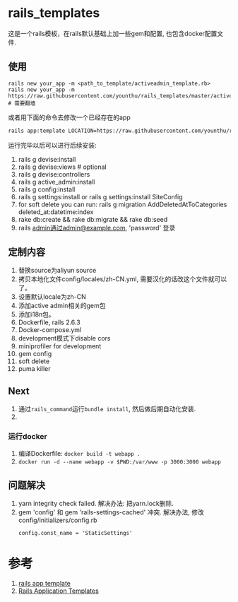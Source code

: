 # rails_templates
这是一个rails模板，在rails默认基础上加一些gem和配置, 也包含docker配置文件.


## 使用

~~~shell
rails new your_app -m <path_to_template/activeadmin_template.rb>
rails new your_app -m https://raw.githubusercontent.com/younthu/rails_templates/master/activeadmin_template.rb # 需要翻墙
~~~

或者用下面的命令去修改一个已经存在的app

~~~sh
rails app:template LOCATION=https://raw.githubusercontent.com/younthu/rails_templates/master/activeadmin_template.rb # 需要翻墙
~~~

运行完毕以后可以进行后续安装:

1. rails g devise:install
  1. rails g devise:views <user># optional
  1. rails g devise:controllers <user>
2. rails g active_admin:install
1. rails g config:install
1. rails g settings:install 
   or rails g settings:install SiteConfig
1. for soft delete you can run: rails g migration AddDeletedAtToCategories deleted_at:datetime:index
3. rake db:create && rake db:migrate && rake db:seed
4. rails admin通过admin@example.com, 'password' 登录


## 定制内容
1. 替换source为aliyun source
2. 拷贝本地化文件config/locales/zh-CN.yml, 需要汉化的话改这个文件就可以了。
3. 设置默认locale为zh-CN
4. 添加active admin相关的gem包
5. 添加i18n包。
6. Dockerfile, rails 2.6.3
7. Docker-compose.yml
8. development模式下disable cors
9. miniprofiler for development
10. gem config
11. soft delete
12. puma killer

## Next

1. 通过`rails_command`运行`bundle install`, 然后做后期自动化安装.
2. 
### 运行docker 

  1. 编译Dockerfile: `docker build -t webapp .`
  2. `docker run -d --name webapp -v $PWD:/var/www -p 3000:3000 webapp` 
## 问题解决
1. yarn integrity check failed.  解决办法: 把yarn.lock删除.
2. gem 'config' 和 gem 'rails-settings-cached' 冲突. 解决办法, 修改config/initializers/config.rb
   ~~~
   config.const_name = 'StaticSettings'
   ~~~

# 参考
1. [rails app template](https://multithreaded.stitchfix.com/blog/2014/01/06/rails-app-templates/)
2. [Rails Application Templates](https://guides.rubyonrails.org/rails_application_templates.html)